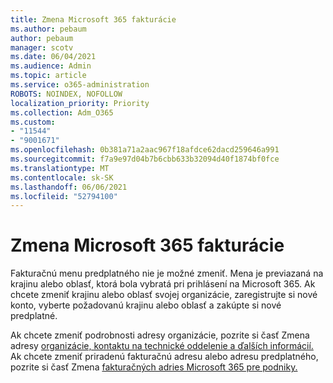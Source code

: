 ```yaml
---
title: Zmena Microsoft 365 fakturácie
ms.author: pebaum
author: pebaum
manager: scotv
ms.date: 06/04/2021
ms.audience: Admin
ms.topic: article
ms.service: o365-administration
ROBOTS: NOINDEX, NOFOLLOW
localization_priority: Priority
ms.collection: Adm_O365
ms.custom:
- "11544"
- "9001671"
ms.openlocfilehash: 0b381a71a2aac967f18afdce62dacd259646a991
ms.sourcegitcommit: f7a9e97d04b7b6cbb633b32094d40f1874bf0fce
ms.translationtype: MT
ms.contentlocale: sk-SK
ms.lasthandoff: 06/06/2021
ms.locfileid: "52794100"
---
```

# <a name="change-your-microsoft-365-billing-currency"></a>Zmena Microsoft 365 fakturácie

Fakturačnú menu predplatného nie je možné zmeniť. Mena je previazaná na krajinu alebo oblasť, ktorá bola vybratá pri prihlásení na Microsoft 365. Ak chcete zmeniť krajinu alebo oblasť svojej organizácie, zaregistrujte si nové konto, vyberte požadovanú krajinu alebo oblasť a zakúpte si nové predplatné. 

Ak chcete zmeniť podrobnosti adresy organizácie, pozrite si časť Zmena adresy [organizácie, kontaktu na technické oddelenie a ďalších informácií.](/microsoft-365/admin/manage/change-address-contact-and-more) Ak chcete zmeniť priradenú fakturačnú adresu alebo adresu predplatného, pozrite si časť Zmena [fakturačných adries Microsoft 365 pre podniky.](/microsoft-365/commerce/billing-and-payments/change-your-billing-addresses) 